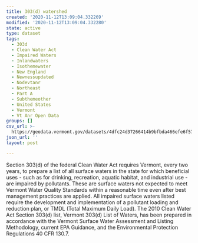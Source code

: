 ```yaml
---
title: 303(d) watershed
created: '2020-11-12T13:09:04.332269'
modified: '2020-11-12T13:09:04.332280'
state: active
type: dataset
tags:
  - 303d
  - Clean Water Act
  - Impaired Waters
  - Inlandwaters
  - Isothemewater
  - New England
  - Newnessupdated
  - Nodevtanr
  - Northeast
  - Part A
  - Subthemeother
  - United States
  - Vermont
  - Vt Anr Open Data
groups: []
csv_url: >-
  https://geodata.vermont.gov/datasets/4dfc24d37266414b9bfbda466efe6f57_179.csv?outSR=%7B%22latestWkid%22%3A32145%2C%22wkid%22%3A32145%7D
json_url: ''
layout: post

---
```

<div style='text-align:Left;'><div><div><p><span>Section 303(d) of the federal Clean Water Act requires Vermont, every two years, to prepare a list of all surface waters in the state for which beneficial uses - such as for drinking, recreation, aquatic habitat, and industrial use - are impaired by pollutants. These are surface waters not expected to meet Vermont Water Quality Standards within a reasonable time even after best management practices are applied. All impaired surface waters listed require the development and implementation of a pollutant loading and reduction plan, or TMDL (Total Maximum Daily Load). The 2010 Clean Water Act Section 303(d) list, Vermont 303(d) List of Waters, has been prepared in accordance with the Vermont Surface Water Assessment and Listing Methodology, current EPA Guidance, and the Environmental Protection Regulations 40 CFR 130.7. </span></p></div></div></div>
